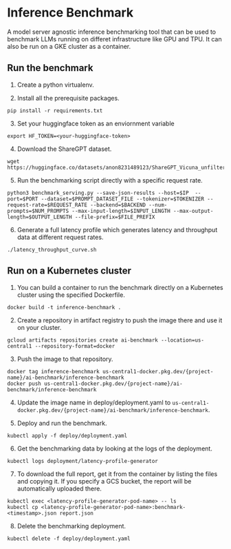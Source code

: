 # Inference Benchmark

A model server agnostic inference benchmarking tool that can be used to
benchmark LLMs running on differet infrastructure like GPU and TPU. It can also
be run on a GKE cluster as a container.

## Run the benchmark

1. Create a python virtualenv.

2. Install all the prerequisite packages.

```
pip install -r requirements.txt
```

3. Set your huggingface token as an enviornment variable

```
export HF_TOKEN=<your-huggingface-token>
```

4. Download the ShareGPT dataset.

```
wget https://huggingface.co/datasets/anon8231489123/ShareGPT_Vicuna_unfiltered/resolve/main/ShareGPT_V3_unfiltered_cleaned_split.json
```

5. Run the benchmarking script directly with a specific request rate.

```
python3 benchmark_serving.py --save-json-results --host=$IP  --port=$PORT --dataset=$PROMPT_DATASET_FILE --tokenizer=$TOKENIZER --request-rate=$REQUEST_RATE --backend=$BACKEND --num-prompts=$NUM_PROMPTS --max-input-length=$INPUT_LENGTH --max-output-length=$OUTPUT_LENGTH --file-prefix=$FILE_PREFIX
```

6. Generate a full latency profile which generates latency and throughput data
   at different request rates.

```
./latency_throughput_curve.sh
```

## Run on a Kubernetes cluster
1. You can build a container to run the benchmark directly on a Kubernetes cluster
using the specified Dockerfile.

```
docker build -t inference-benchmark .
```

2. Create a repository in artifact registry to push the image there and use it on your cluster.

```
gcloud artifacts repositories create ai-benchmark --location=us-central1 --repository-format=docker
```

3. Push the image to that repository.

```
docker tag inference-benchmark us-central1-docker.pkg.dev/{project-name}/ai-benchmark/inference-benchmark
docker push us-central1-docker.pkg.dev/{project-name}/ai-benchmark/inference-benchmark
```

4. Update the image name in deploy/deployment.yaml to `us-central1-docker.pkg.dev/{project-name}/ai-benchmark/inference-benchmark`.

5. Deploy and run the benchmark.

```
kubectl apply -f deploy/deployment.yaml
```

6. Get the benchmarking data by looking at the logs of the deployment.

```
kubectl logs deployment/latency-profile-generator
```

7. To download the full report, get it from the container by listing the files and copying it. 
If you specify a GCS bucket, the report will be automatically uploaded there.

```
kubectl exec <latency-profile-generator-pod-name> -- ls
kubectl cp <latency-profile-generator-pod-name>:benchmark-<timestamp>.json report.json
```

8. Delete the benchmarking deployment.

```
kubectl delete -f deploy/deployment.yaml
```
